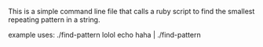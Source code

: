 This is a simple command line file that calls a ruby script to find the smallest repeating pattern in a string.

 example uses:
 ./find-pattern lolol
 echo haha | ./find-pattern
